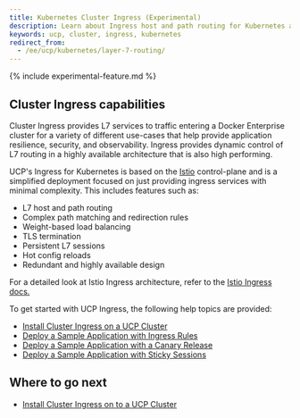 ```yaml
---
title: Kubernetes Cluster Ingress (Experimental)
description: Learn about Ingress host and path routing for Kubernetes applications.
keywords: ucp, cluster, ingress, kubernetes
redirect_from:
  - /ee/ucp/kubernetes/layer-7-routing/
---
```


{% include experimental-feature.md %}

## Cluster Ingress capabilities

Cluster Ingress provides L7 services to traffic entering a Docker Enterprise cluster for a variety of different use-cases that help provide application resilience, security, and observability. Ingress provides dynamic control of L7 routing in a highly available architecture that is also high performing.

UCP's Ingress for Kubernetes is based on the [Istio](https://istio.io/) control-plane and is a simplified deployment focused on just providing ingress services with minimal complexity. This includes features such as:

- L7 host and path routing
- Complex path matching and redirection rules
- Weight-based load balancing
- TLS termination
- Persistent L7 sessions
- Hot config reloads
- Redundant and highly available design

For a detailed look at Istio Ingress architecture, refer to the [Istio Ingress docs.](https://istio.io/docs/tasks/traffic-management/ingress/)

To get started with UCP Ingress, the following help topics are provided:

- [Install Cluster Ingress on a UCP Cluster](./install/)
- [Deploy a Sample Application with Ingress Rules](./ingress)
- [Deploy a Sample Application with a Canary Release](./canary/)
- [Deploy a Sample Application with Sticky Sessions](./sticky/)

## Where to go next

- [Install Cluster Ingress on to a UCP Cluster](./install/)
